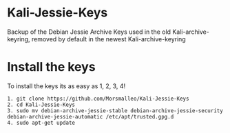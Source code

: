 # Kali-Jessie-Keys
Backup of the Debian Jessie Archive Keys used in the old Kali-archive-keyring, removed by default in the newest Kali-archive-keyring
#
# Install the keys
To install the keys its as easy as 1, 2, 3, 4!
    
    1. git clone https://github.com/Morsmalleo/Kali-Jessie-Keys
    2. cd Kali-Jessie-Keys
    3. sudo mv debian-archive-jessie-stable debian-archive-jessie-security debian-archive-jessie-automatic /etc/apt/trusted.gpg.d
    4. sudo apt-get update

